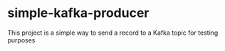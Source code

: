 # simple-kafka-producer
This project is a simple way to send a record to a Kafka topic for testing purposes
